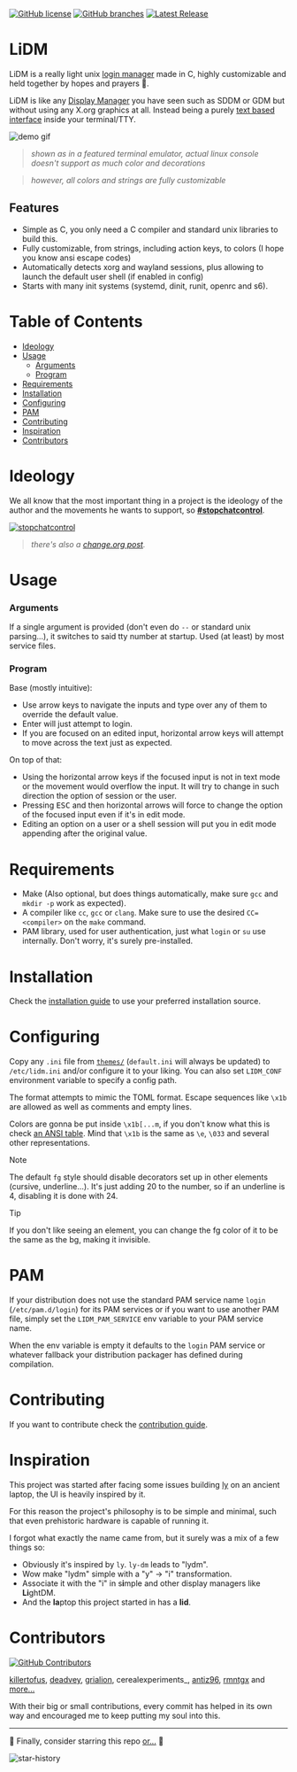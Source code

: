 [![GitHub license](https://badgen.net/github/license/javalsai/lidm)](https://github.com/javalsai/lidm/blob/master/LICENSE)
[![GitHub branches](https://badgen.net/github/branches/javalsai/lidm)](https://github.com/javalsai/lidm)
[![Latest Release](https://badgen.net/github/release/javalsai/lidm)](https://github.com/javalsai/lidm/releases)

# LiDM

LiDM is a really light unix [login manager](https://en.wikipedia.org/wiki/Login_manager) made in C, highly customizable and held together by hopes and prayers 🙏.

LiDM is like any [Display Manager](https://en.wikipedia.org/wiki/X_display_manager) you have seen such as SDDM or GDM but without using any X.org graphics at all. Instead being a purely [text based interface](https://en.wikipedia.org/wiki/Text-based_user_interface) inside your terminal/TTY.

![demo gif](assets/media/lidm.gif)

> _shown as in a featured terminal emulator, actual linux console doesn't support as much color and decorations_

> _however, all colors and strings are fully customizable_

## Features

- Simple as C, you only need a C compiler and standard unix libraries to build this.
- Fully customizable, from strings, including action keys, to colors (I hope you know ansi escape codes)
- Automatically detects xorg and wayland sessions, plus allowing to launch the default user shell (if enabled in config)
- Starts with many init systems (systemd, dinit, runit, openrc and s6).

# Table of Contents

- [Ideology](#ideology)
- [Usage](#usage)
  - [Arguments](#arguments)
  - [Program](#program)
- [Requirements](#requirements)
- [Installation](#installation)
- [Configuring](#configuring)
- [PAM](#pam)
- [Contributing](#contributing)
- [Inspiration](#inspiration)
- [Contributors](#contributors)

# Ideology

We all know that the most important thing in a project is the ideology of the author and the movements he wants to support, so [**#stopchatcontrol**](https://stopchatcontrol.eu).

[ ![stopchatcontrol](https://stopchatcontrol.eu/wp-content/uploads/2023/09/1-1-1024x1024.png) ](https://stopchatcontrol.eu)

> _there's also a [change.org post](https://www.change.org/p/stoppt-die-chatkontrolle-grundrechte-gelten-auch-im-netz)._

# Usage

### Arguments

If a single argument is provided (don't even do `--` or standard unix parsing...), it switches to said tty number at startup. Used (at least) by most service files.

### Program

Base (mostly intuitive):

- Use arrow keys to navigate the inputs and type over any of them to override the default value.
- Enter will just attempt to login.
- If you are focused on an edited input, horizontal arrow keys will attempt to move across the text just as expected.

On top of that:

- Using the horizontal arrow keys if the focused input is not in text mode or the movement would overflow the input. It will try to change in such direction the option of session or the user.
- Pressing <kbd>ESC</kbd> and then horizontal arrows will force to change the option of the focused input even if it's in edit mode.
- Editing an option on a user or a shell session will put you in edit mode appending after the original value.

# Requirements

- Make (Also optional, but does things automatically, make sure `gcc` and `mkdir -p` work as expected).
- A compiler like `cc`, `gcc` or `clang`. Make sure to use the desired `CC=<compiler>` on the `make` command.
- PAM library, used for user authentication, just what `login` or `su` use internally. Don't worry, it's surely pre-installed.

# Installation

Check the [installation guide](INSTALL.md) to use your preferred installation source.

# Configuring

Copy any `.ini` file from [`themes/`](./themes/) (`default.ini` will always be updated) to `/etc/lidm.ini` and/or configure it to your liking. You can also set `LIDM_CONF` environment variable to specify a config path.

The format attempts to mimic the TOML format. Escape sequences like `\x1b` are allowed as well as comments and empty lines.

Colors are gonna be put inside `\x1b[...m`, if you don't know what this is check [an ANSI table](https://gist.github.com/JBlond/2fea43a3049b38287e5e9cefc87b2124). Mind that `\x1b` is the same as `\e`, `\033` and several other representations.

> [!NOTE]
> The default `fg` style should disable decorators set up in other elements (cursive, underline...). It's just adding 20 to the number, so if an underline is 4, disabling it is done with 24.

> [!TIP]
> If you don't like seeing an element, you can change the fg color of it to be the same as the bg, making it invisible.

# PAM

If your distribution does not use the standard PAM service name `login` (`/etc/pam.d/login`) for its PAM services or if you want to use another PAM file, simply set the `LIDM_PAM_SERVICE` env variable to your PAM service name.

When the env variable is empty it defaults to the `login` PAM service or whatever fallback your distribution packager has defined during compilation.

# Contributing

If you want to contribute check the [contribution guide](docs/CONTRIBUTING.md).

# Inspiration

This project was started after facing some issues building [ly](https://github.com/fairyglade/ly) on an ancient laptop, the UI is heavily inspired by it.

For this reason the project's philosophy is to be simple and minimal, such that even prehistoric hardware is capable of running it.

I forgot what exactly the name came from, but it surely was a mix of a few things so:

- Obviously it's inspired by `ly`. `ly-dm` leads to "lydm".
- Wow make "lydm" simple with a "y" → "i" transformation.
- Associate it with the "i" in s**i**mple and other display managers like **Li**ghtDM.
- And the **la**ptop this project started in has a **lid**.

# Contributors

[![GitHub Contributors](https://contrib.rocks/image?repo=javalsai/lidm&max=20)](https://github.com/javalsai/lidm/graphs/contributors)

[killertofus](https://github.com/killertofus), [deadvey](https://github.com/deadvey), [grialion](https://github.com/grialion/), cerealexperiments\_, [antiz96](https://github.com/Antiz96), [rmntgx](https://github.com/rmntgx) and [more...](https://github.com/javalsai/lidm/graphs/contributors)

With their big or small contributions, every commit has helped in its own way and encouraged me to keep putting my soul into this.

---

🌟 Finally, consider starring this repo [or...](https://www.reddit.com/r/github/comments/1l2mchg/is_this_allowed) 🔪

![star-history](https://api.star-history.com/svg?repos=javalsai/lidm&type=Date)
